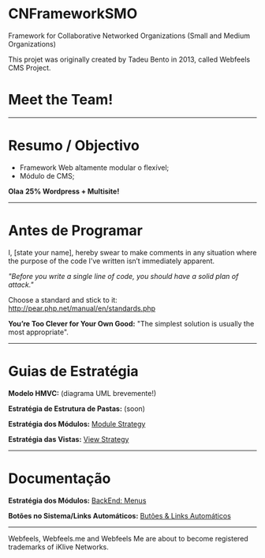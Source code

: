 CNFrameworkSMO
==============

Framework for Collaborative Networked Organizations (Small and Medium Organizations)

This projet was originally created by Tadeu Bento in 2013, called Webfeels CMS Project.

# Meet the Team! #

___

# Resumo / Objectivo #
* Framework Web altamente modular o flexível;
* Módulo de CMS;

**Olaa**
**25% Wordpress + Multisite!**

___

# Antes de Programar #

I, [state your name], hereby swear to make comments in any situation where the purpose of the code I’ve written isn’t immediately apparent.

*"Before you write a single line of code, you should have a solid plan of attack."*

Choose a standard and stick to it: http://pear.php.net/manual/en/standards.php

**You’re Too Clever for Your Own Good:** "The simplest solution is usually the most appropriate".

___

# Guias de Estratégia #

**Modelo HMVC:** (diagrama UML brevemente!)

**Estratégia de Estrutura de Pastas:** (soon)

**Estratégia dos Módulos:** [Module Strategy](https://bitbucket.org/TCB13/webfeels/wiki/Module%20Strategy)

**Estratégia das Vistas:** [View Strategy](https://bitbucket.org/TCB13/webfeels/wiki/Estrat%C3%A9gia%20das%20Vistas)

---

# Documentação #

**Estratégia dos Módulos:** [BackEnd: Menus](https://bitbucket.org/TCB13/webfeels/wiki/BackEnd:%20Estrutura%20Menus)

**Botões no Sistema/Links Automáticos:** [Butões & Links Automáticos](https://bitbucket.org/TCB13/webfeels/wiki/Botões%20no%20Site)

---
Webfeels, Webfeels.me and Webfeels Me are about to become registered trademarks of iKlive Networks.